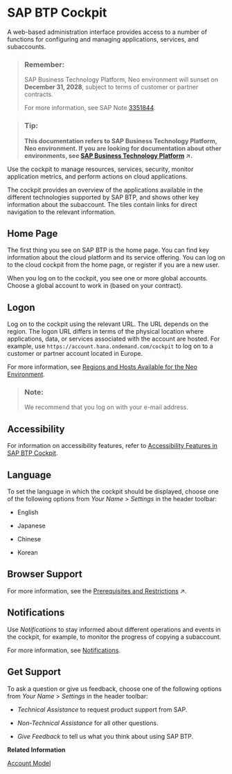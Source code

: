 <!-- copy19d7119265474dd18ec16fad2a0b28c1 -->

# SAP BTP Cockpit

A web-based administration interface provides access to a number of functions for configuring and managing applications, services, and subaccounts.

> ### Remember:  
> SAP Business Technology Platform, Neo environment will sunset on **December 31, 2028**, subject to terms of customer or partner contracts.
> 
> For more information, see SAP Note [3351844](https://me.sap.com/notes/3351844).

> ### Tip:  
> **This documentation refers to SAP Business Technology Platform, Neo environment. If you are looking for documentation about other environments, see [SAP Business Technology Platform](https://help.sap.com/viewer/65de2977205c403bbc107264b8eccf4b/Cloud/en-US/6a2c1ab5a31b4ed9a2ce17a5329e1dd8.html "SAP Business Technology Platform (SAP BTP) is an integrated offering comprised of the following technology portfolios: application development; process automation; integration; data, analytics, and enterprise planning; artificial intelligence. The platform offers users the ability to turn data into business value, compose end-to-end business processes, connect entire IT landscapes, and personalize, build and extend SAP applications. This reduces the overall total cost of ownership maintaining SAP landscapes and third-party software across end-to-end business processes.") :arrow_upper_right:.**

Use the cockpit to manage resources, services, security, monitor application metrics, and perform actions on cloud applications.

The cockpit provides an overview of the applications available in the different technologies supported by SAP BTP, and shows other key information about the subaccount. The tiles contain links for direct navigation to the relevant information.



<a name="copy19d7119265474dd18ec16fad2a0b28c1__section_t2p_pcq_kz"/>

## Home Page

The first thing you see on SAP BTP is the home page. You can find key information about the cloud platform and its service offering. You can log on to the cloud cockpit from the home page, or register if you are a new user.

When you log on to the cockpit, you see one or more global accounts. Choose a global account to work in \(based on your contract\).



<a name="copy19d7119265474dd18ec16fad2a0b28c1__section_a1s_mbq_kz"/>

## Logon

Log on to the cockpit using the relevant URL. The URL depends on the region. The logon URL differs in terms of the physical location where applications, data, or services associated with the account are hosted. For example, use `https://account.hana.ondemand.com/cockpit` to log on to a customer or partner account located in Europe.

For more information, see [Regions and Hosts Available for the Neo Environment](regions-and-hosts-available-for-the-neo-environment-d722f7c.md).

> ### Note:  
> We recommend that you log on with your e-mail address.



<a name="copy19d7119265474dd18ec16fad2a0b28c1__section_awr_mbq_kz"/>

## Accessibility

For information on accessibility features, refer to [Accessibility Features in SAP BTP Cockpit](accessibility-features-in-sap-btp-cockpit-185161b.md).



<a name="copy19d7119265474dd18ec16fad2a0b28c1__section_ysr_mbq_kz"/>

## Language

To set the language in which the cockpit should be displayed, choose one of the following options from *Your Name* \> *Settings* in the header toolbar:

-   English

-   Japanese

-   Chinese

-   Korean




<a name="copy19d7119265474dd18ec16fad2a0b28c1__section_knr_mbq_kz"/>

## Browser Support

For more information, see the [Prerequisites and Restrictions](https://help.sap.com/viewer/65de2977205c403bbc107264b8eccf4b/Cloud/en-US/e6ddaefcbb571014b70fa01fc6a3f818.html "Find a list of the product prerequisites and restrictions for SAP BTP.") :arrow_upper_right:.



<a name="copy19d7119265474dd18ec16fad2a0b28c1__section_sjr_mbq_kz"/>

## Notifications

Use *Notifications* to stay informed about different operations and events in the cockpit, for example, to monitor the progress of copying a subaccount.

For more information, see [Notifications](notifications-2a76b6a.md).



<a name="copy19d7119265474dd18ec16fad2a0b28c1__section_wwk_5yx_kbb"/>

## Get Support

To ask a question or give us feedback, choose one of the following options from *Your Name* \> *Settings* in the header toolbar:

-   *Technical Assistance* to request product support from SAP.

-   *Non-Technical Assistance* for all other questions.

-   *Give Feedback* to tell us what you think about using SAP BTP.


**Related Information**  


[Account Model](account-model-722a475.md#copy722a4755da7f4b7e9929be8f15af0f1b "Learn more about the different types of accounts on SAP BTP and how they relate to each other.")

